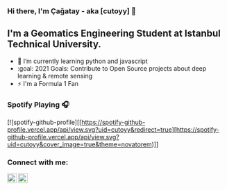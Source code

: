 ### Hi there, I'm Çağatay - aka [cutoyy] :wave:
## I'm a Geomatics Engineering Student at Istanbul Technical University.

- :seedling: I’m currently learning python and javascript
- :goal: 2021 Goals: Contribute to Open Source projects about deep learning & remote sensing
- :zap: I'm a Formula 1 Fan

### Spotify Playing :headphones:

[![spotify-github-profile][[https://spotify-github-profile.vercel.app/api/view.svg?uid=cutoyy&redirect=true][https://spotify-github-profile.vercel.app/api/view.svg?uid=cutoyy&cover_image=true&theme=novatorem)]]
### Connect with me:

[<img align="left" alt="codeSTACKr | Twitter" width="22px" src="https://cdn.jsdelivr.net/npm/simple-icons@v3/icons/twitter.svg" />][twitter]
[<img align="left" alt="codeSTACKr | LinkedIn" width="22px" src="https://cdn.jsdelivr.net/npm/simple-icons@v3/icons/linkedin.svg" />][linkedin]
<br />


[twitter]: https://twitter.com/meloveseb
[linkedin]: https://www.linkedin.com/in/%C3%A7a%C4%9Fatay-ya%C4%9Fmur-a11a40128/
